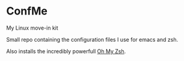 # ConfMe
My Linux move-in kit

Small repo containing the configuration files I use for emacs and zsh.

Also installs the incredibly powerfull [Oh My Zsh](http://ohmyz.sh/).
